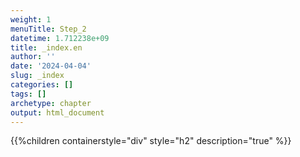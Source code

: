```yaml
---
weight: 1
menuTitle: Step_2
datetime: 1.712238e+09
title: _index.en
author: ''
date: '2024-04-04'
slug: _index
categories: []
tags: []
archetype: chapter
output: html_document
---
```


{{%children containerstyle="div" style="h2" description="true" %}}
